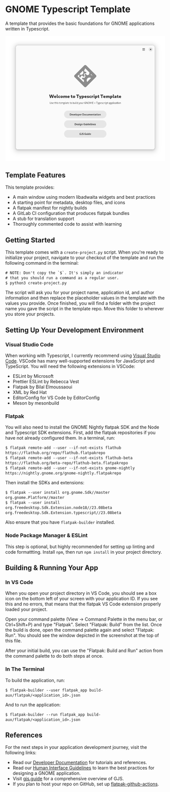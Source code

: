 # GNOME Typescript Template

A template that provides the basic foundations for GNOME applications written in Typescript.

![The main view of the Typescript Template application.](./data/screenshots/screenshot-1.png)

## Template Features

This template provides:

* A main window using modern libadwaita widgets and best practices
* A starting point for metadata, desktop files, and icons
* A flatpak manifest for nightly builds
* A GitLab CI configuration that produces flatpak bundles
* A stub for translation support
* Thoroughly commented code to assist with learning

## Getting Started

This template comes with a `create-project.py` script. When you're ready to initialize your project,
navigate to your checkout of the template and run the following command in the terminal:

```
# NOTE: Don't copy the `$`. It's simply an indicator
# that you should run a command as a regular user.
$ python3 create-project.py
```

The script will ask you for your project name, application id, and author information and then
replace the placeholder values in the template with the values you provide. Once finished,
you will find a folder with the project name you gave the script in the template repo. Move
this folder to wherever you store your projects.

## Setting Up Your Development Environment

### Visual Studio Code

When working with Typescript, I currently recommend using [Visual Studio Code](https://flathub.org/apps/com.visualstudio.code).
VSCode has many well-supported extensions for JavaScript and TypeScript. You will need the following extensions in VSCode:

* ESLint by Microsoft
* Prettier ESLint by Rebecca Vest
* Flatpak by Bilal Elmoussaoui
* XML by Red Hat
* EditorConfig for VS Code by EditorConfig
* Meson by mesonbuild

### Flatpak

You will also need to install the GNOME Nightly flatpak SDK and the Node and Typescript
SDK extensions. First, add the flatpak repositories if you have not already configured them.
In a terminal, run:

```
$ flatpak remote-add --user --if-not-exists flathub https://flathub.org/repo/flathub.flatpakrepo
$ flatpak remote-add --user --if-not-exists flathub-beta https://flathub.org/beta-repo/flathub-beta.flatpakrepo
$ flatpak remote-add --user --if-not-exists gnome-nightly https://nightly.gnome.org/gnome-nightly.flatpakrepo
```

Then install the SDKs and extensions:

```
$ flatpak --user install org.gnome.Sdk//master org.gnome.Platform//master
$ flatpak --user install org.freedesktop.Sdk.Extension.node18//23.08beta org.freedesktop.Sdk.Extension.typescript//23.08beta
```

Also ensure that you have `flatpak-builder` installed.

### Node Package Manager & ESLint

This step is optional, but highly recommended for setting up linting and code formattting.
Install `npm`, then run `npm install` in your project directory.

## Building & Running Your App

### In VS Code

When you open your project directory in VS Code, you should see a box icon on the bottom left
of your screen with your application ID. If you see this and no errors, that means that the
flatpak VS Code extension properly loaded your project.

Open your command palette (View -> Command Palette in the menu bar, or Ctrl+Shift+P) and
type "Flatpak". Select "Flatpak: Build" from the list. Once the build is done, open the
command palette again and select "Flatpak: Run". You should see the window depicted in
the screenshot at the top of this file.

After your initial build, you can use the "Flatpak: Build and Run" action from the
command palette to do both steps at once.

### In The Terminal

To build the application, run:

```
$ flatpak-builder --user flatpak_app build-aux/flatpak/<application_id>.json
```

And to run the application:

```
$ flatpak-builder --run flatpak_app build-aux/flatpak/<application_id>.json
```

## References

For the next steps in your application development journey, visit the following links:

* Read our [Developer Documentation](https://developer.gnome.org/documentation/) for tutorials and references.
* Read our [Human Interface Guidelines](https://developer.gnome.org/hig/) to learn the best practices for designing a GNOME application.
* Visit [gjs.guide](https://gjs.guide/) for a comprehensive overview of GJS.
* If you plan to host your repo on GitHub, set up [flatpak-github-actions](https://github.com/flatpak/flatpak-github-actions).